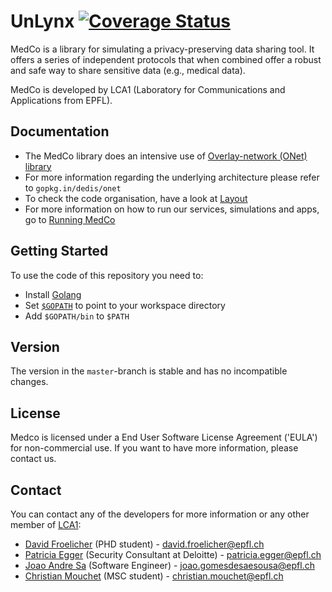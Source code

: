 # UnLynx [![Coverage Status](https://coveralls.io/repos/github/JoaoAndreSa/MedCo/badge.svg?branch=master)](https://coveralls.io/github/JoaoAndreSa/MedCo?branch=master)
MedCo is a library for simulating a privacy-preserving data sharing tool. It offers a series of independent protocols that when combined offer a robust and safe way to share sensitive data (e.g., medical data).  

MedCo is developed by LCA1 (Laboratory for Communications and Applications from EPFL).  

## Documentation

* The MedCo library does an intensive use of [Overlay-network (ONet) library](https://github.com/dedis/onet)
* For more information regarding the underlying architecture please refer to `gopkg.in/dedis/onet`
* To check the code organisation, have a look at [Layout](https://github.com/JoaoAndreSa/MedCo/wiki/Layout)
* For more information on how to run our services, simulations and apps, go to [Running MedCo](https://github.com/JoaoAndreSa/MedCo/wiki/Running-MedCo)

## Getting Started

To use the code of this repository you need to:

- Install [Golang](https://golang.org/doc/install)
- Set [`$GOPATH`](https://golang.org/doc/code.html#GOPATH) to point to your workspace directory
- Add `$GOPATH/bin` to `$PATH`

## Version

The version in the `master`-branch is stable and has no incompatible changes.

## License

Medco is licensed under a End User Software License Agreement ('EULA') for non-commercial use. If you want to have more information, please contact us.

## Contact
You can contact any of the developers for more information or any other member of [LCA1](http://lca.epfl.ch/people/lca1/):

* [David Froelicher](https://github.com/froelich) (PHD student) - david.froelicher@epfl.ch
* [Patricia Egger](https://github.com/pegger) (Security Consultant at Deloitte) - patricia.egger@epfl.ch
* [Joao Andre Sa](https://github.com/JoaoAndreSa) (Software Engineer) - joao.gomesdesaesousa@epfl.ch
* [Christian Mouchet](https://github.com/ChristianMct) (MSC student) - christian.mouchet@epfl.ch
